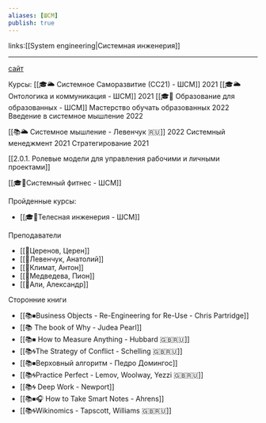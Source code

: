 ```yaml
---
aliases: [ШСМ]
publish: true
---
```

links:[[System engineering|Системная инженерия]]

---

[сайт](https://system-school.ru/)

Курсы:
[[🎓🌥️ Системное Саморазвитие (СС21) - ШСМ]] 2021
[[🎓🌥️ Онтологика и коммуникация - ШСМ]] 2021
[[🎓🌳 Образование для образованных - ШСМ]]  Мастерство обучать образованных 2022
Введение в системное мышление 2022

[[📚🌥️ Системное мышление - Левенчук 🇷🇺]] 2022
Системный менеджмент 2021
Стратегирование 2021

[[2.0.1. Ролевые модели для управления рабочими и личными проектами]]

[[🎓💪Системный фитнес - ШСМ]]

Пройденные курсы:

- [[🎓💪Телесная инженерия - ШСМ]]

Преподаватели
- [[👤Церенов, Церен]]
- [[👤Левенчук, Анатолий]]
- [[👤Климат, Антон]]
- [[👤Медведева, Пион]]
- [[👤Али, Александр]]

Сторонние книги
- [[📚⏹Business Objects - Re-Engineering for Re-Use - Chris Partridge]]
- [[📚 The book of Why - Judea Pearl]]
- [[📚⏹ How to Measure Anything - Hubbard 🇬🇧🇷🇺]]
- [[📚🌀The Strategy of Conflict - Schelling 🇬🇧🇷🇺]]
- [[📚⏹Верховный алгоритм - Педро Домингос]]
- [[📚🌀Practice Perfect - Lemov, Woolway, Yezzi 🇬🇧🇷🇺]]
- [[📚🌀 Deep Work - Newport]]
- [[📚⏹🎧 How to Take Smart Notes - Ahrens]]
- [[📚🌀Wikinomics - Tapscott, Williams 🇬🇧🇷🇺]]